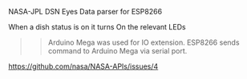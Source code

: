 NASA-JPL DSN Eyes Data parser for ESP8266

When a dish status is on it turns On the relevant LEDs

>> Arduino Mega was used for IO extension. ESP8266 sends command to Arduino Mega via serial port.

https://github.com/nasa/NASA-APIs/issues/4

